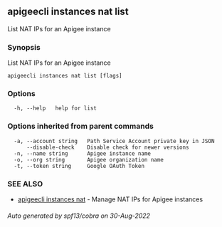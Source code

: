 ## apigeecli instances nat list

List NAT IPs for an Apigee instance

### Synopsis

List NAT IPs for an Apigee instance

```
apigeecli instances nat list [flags]
```

### Options

```
  -h, --help   help for list
```

### Options inherited from parent commands

```
  -a, --account string   Path Service Account private key in JSON
      --disable-check    Disable check for newer versions
  -n, --name string      Apigee instance name
  -o, --org string       Apigee organization name
  -t, --token string     Google OAuth Token
```

### SEE ALSO

* [apigeecli instances nat](apigeecli_instances_nat.md)	 - Manage NAT IPs for Apigee instances

###### Auto generated by spf13/cobra on 30-Aug-2022
